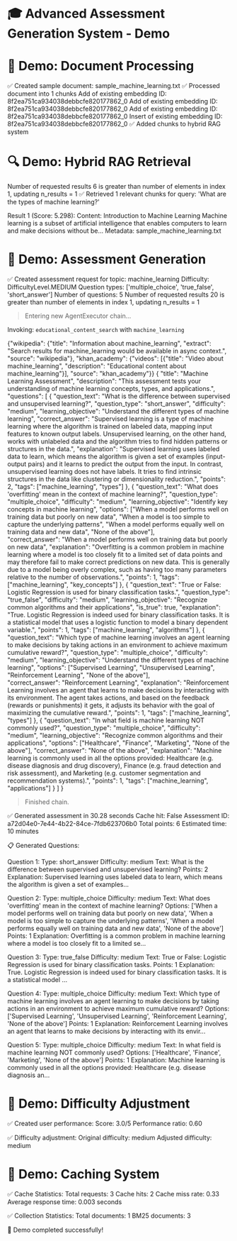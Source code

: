 🎓 Advanced Assessment Generation System - Demo
============================================================

📄 Demo: Document Processing
==================================================
✅ Created sample document: sample_machine_learning.txt
✅ Processed document into 1 chunks
Add of existing embedding ID: 8f2ea751ca934038debbcfe820177862_0
Add of existing embedding ID: 8f2ea751ca934038debbcfe820177862_0
Add of existing embedding ID: 8f2ea751ca934038debbcfe820177862_0
Insert of existing embedding ID: 8f2ea751ca934038debbcfe820177862_0
✅ Added chunks to hybrid RAG system

🔍 Demo: Hybrid RAG Retrieval
==================================================
Number of requested results 6 is greater than number of elements in index 1, updating n_results = 1
✅ Retrieved 1 relevant chunks for query: 'What are the types of machine learning?'

Result 1 (Score: 5.298):
Content: Introduction to Machine Learning Machine learning is a subset of artificial intelligence that enables computers to learn and make decisions without be...
Metadata: sample_machine_learning.txt

📝 Demo: Assessment Generation
==================================================
✅ Created assessment request for topic: machine_learning
   Difficulty: DifficultyLevel.MEDIUM
   Question types: ['multiple_choice', 'true_false', 'short_answer']
   Number of questions: 5
Number of requested results 20 is greater than number of elements in index 1, updating n_results = 1


> Entering new AgentExecutor chain...

Invoking: `educational_content_search` with `machine_learning`


{"wikipedia": {"title": "Information about machine_learning", "extract": "Search results for machine_learning would be available in async context.", "source": "wikipedia"}, "khan_academy": {"videos": [{"title": "Video about machine_learning", "description": "Educational content about machine_learning"}], "source": "khan_academy"}}
        {
            "title": "Machine Learning Assessment",
            "description": "This assessment tests your understanding of machine learning concepts, types, and applications.",      
            "questions": [
                {
                    "question_text": "What is the difference between supervised and unsupervised learning?",
                    "question_type": "short_answer",
                    "difficulty": "medium",
                    "learning_objective": "Understand the different types of machine learning",
                    "correct_answer": "Supervised learning is a type of machine learning where the algorithm is trained on labeled data, mapping input features to known output labels. Unsupervised learning, on the other hand, works with unlabeled data and the algorithm tries to find hidden patterns or structures in the data.",
                    "explanation": "Supervised learning uses labeled data to learn, which means the algorithm is given a set of examples (input-output pairs) and it learns to predict the output from the input. In contrast, unsupervised learning does not have labels. It tries to find intrinsic structures in the data like clustering or dimensionality reduction.",
                    "points": 2,
                    "tags": ["machine_learning", "types"]
                },
                {
                    "question_text": "What does 'overfitting' mean in the context of machine learning?",
                    "question_type": "multiple_choice",
                    "difficulty": "medium",
                    "learning_objective": "Identify key concepts in machine learning",
                    "options": ["When a model performs well on training data but poorly on new data", "When a model is too simple to capture the underlying patterns", "When a model performs equally well on training data and new data", "None of the above"],      
                    "correct_answer": "When a model performs well on training data but poorly on new data",
                    "explanation": "Overfitting is a common problem in machine learning where a model is too closely fit to a limited set of data points and may therefore fail to make correct predictions on new data. This is generally due to a model being overly complex, such as having too many parameters relative to the number of observations.",
                    "points": 1,
                    "tags": ["machine_learning", "key_concepts"]
                },
                {
                    "question_text": "True or False: Logistic Regression is used for binary classification tasks.",
                    "question_type": "true_false",
                    "difficulty": "medium",
                    "learning_objective": "Recognize common algorithms and their applications",
                    "is_true": true,
                    "explanation": "True. Logistic Regression is indeed used for binary classification tasks. It is a statistical model that uses a logistic function to model a binary dependent variable.",
                    "points": 1,
                    "tags": ["machine_learning", "algorithms"]
                },
                {
                    "question_text": "Which type of machine learning involves an agent learning to make decisions by taking actions in an environment to achieve maximum cumulative reward?",
                    "question_type": "multiple_choice",
                    "difficulty": "medium",
                    "learning_objective": "Understand the different types of machine learning",
                    "options": ["Supervised Learning", "Unsupervised Learning", "Reinforcement Learning", "None of the above"],    
                    "correct_answer": "Reinforcement Learning",
                    "explanation": "Reinforcement Learning involves an agent that learns to make decisions by interacting with its environment. The agent takes actions, and based on the feedback (rewards or punishments) it gets, it adjusts its behavior with the goal of maximizing the cumulative reward.",
                    "points": 1,
                    "tags": ["machine_learning", "types"]
                },
                {
                    "question_text": "In what field is machine learning NOT commonly used?",
                    "question_type": "multiple_choice",
                    "difficulty": "medium",
                    "learning_objective": "Recognize common algorithms and their applications",
                    "options": ["Healthcare", "Finance", "Marketing", "None of the above"],
                    "correct_answer": "None of the above",
                    "explanation": "Machine learning is commonly used in all the options provided: Healthcare (e.g. disease diagnosis and drug discovery), Finance (e.g. fraud detection and risk assessment), and Marketing (e.g. customer segmentation and recommendation systems).",
                    "points": 1,
                    "tags": ["machine_learning", "applications"]
                }
            ]
        }

> Finished chain.

✅ Generated assessment in 30.28 seconds
   Cache hit: False
   Assessment ID: a72d04e0-7e44-4b22-84ce-7fdb623706b0
   Total points: 6
   Estimated time: 10 minutes

📋 Generated Questions:

Question 1:
   Type: short_answer
   Difficulty: medium
   Text: What is the difference between supervised and unsupervised learning?
   Points: 2
   Explanation: Supervised learning uses labeled data to learn, which means the algorithm is given a set of examples...

Question 2:
   Type: multiple_choice
   Difficulty: medium
   Text: What does 'overfitting' mean in the context of machine learning?
   Options: ['When a model performs well on training data but poorly on new data', 'When a model is too simple to capture the underlying patterns', 'When a model performs equally well on training data and new data', 'None of the above']
   Points: 1
   Explanation: Overfitting is a common problem in machine learning where a model is too closely fit to a limited se...

Question 3:
   Type: true_false
   Difficulty: medium
   Text: True or False: Logistic Regression is used for binary classification tasks.
   Points: 1
   Explanation: True. Logistic Regression is indeed used for binary classification tasks. It is a statistical model ...

Question 4:
   Type: multiple_choice
   Difficulty: medium
   Text: Which type of machine learning involves an agent learning to make decisions by taking actions in an environment to achieve maximum cumulative reward?
   Options: ['Supervised Learning', 'Unsupervised Learning', 'Reinforcement Learning', 'None of the above']
   Points: 1
   Explanation: Reinforcement Learning involves an agent that learns to make decisions by interacting with its envir...

Question 5:
   Type: multiple_choice
   Difficulty: medium
   Text: In what field is machine learning NOT commonly used?
   Options: ['Healthcare', 'Finance', 'Marketing', 'None of the above']
   Points: 1
   Explanation: Machine learning is commonly used in all the options provided: Healthcare (e.g. disease diagnosis an...

🎯 Demo: Difficulty Adjustment
==================================================
✅ Created user performance:
   Score: 3.0/5
   Performance ratio: 0.60

✅ Difficulty adjustment:
   Original difficulty: medium
   Adjusted difficulty: medium

💾 Demo: Caching System
==================================================
✅ Cache Statistics:
   Total requests: 3
   Cache hits: 2
   Cache miss rate: 0.33
   Average response time: 0.003 seconds

✅ Collection Statistics:
   Total documents: 1
   BM25 documents: 3

🎉 Demo completed successfully!